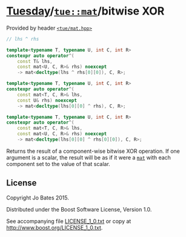 [Tuesday](../../../README.md)/[`tue::mat`](../../headers/mat.md)/bitwise XOR
============================================================================
Provided by header [`<tue/mat.hpp>`](../../headers/mat.md)

```c++
// lhs ^ rhs

template<typename T, typename U, int C, int R>
constexpr auto operator^(
    const T& lhs,
    const mat<U, C, R>& rhs) noexcept
    -> mat<decltype(lhs ^ rhs[0][0]), C, R>;

template<typename T, typename U, int C, int R>
constexpr auto operator^(
    const mat<T, C, R>& lhs,
    const U& rhs) noexcept
    -> mat<decltype(lhs[0][0] ^ rhs), C, R>;

template<typename T, typename U, int C, int R>
constexpr auto operator^(
    const mat<T, C, R>& lhs,
    const mat<U, C, R>& rhs) noexcept
    -> mat<decltype(lhs[0][0] ^ rhs[0][0]), C, R>;
```

Returns the result of a component-wise bitwise XOR operation. If one argument is
a scalar, the result will be as if it were a [`mat`](../../headers/mat.md) with
each component set to the value of that scalar.

License
-------
Copyright Jo Bates 2015.

Distributed under the Boost Software License, Version 1.0.

See accompanying file [LICENSE_1_0.txt](../../../LICENSE_1_0.txt) or copy at
http://www.boost.org/LICENSE_1_0.txt.
